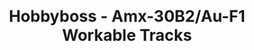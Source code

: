 ---
layout: product
title: "Hobbyboss - Amx-30B2/Au-F1 Workable Tracks"
price: "1700" 
desc: "N/A"
img_path: "/assets/img/HB81010.webp"
brand: "N/A"
available: false
special_offer: false
new: false
soon: false
cat: "010000"
subcat: "013500"
subsubcat: "0N/A"
sifra: "HB81010"
popular: false
spec: false
---